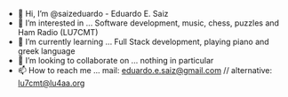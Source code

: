 - 👋 Hi, I’m @saizeduardo - Eduardo E. Saiz
- 👀 I’m interested in ... Software development, music, chess, puzzles and Ham Radio (LU7CMT)
- 🌱 I’m currently learning ... Full Stack development, playing piano and greek language
- 💞️ I’m looking to collaborate on ... nothing in particular
- 📫 How to reach me ... mail: eduardo.e.saiz@gmail.com // alternative: lu7cmt@lu4aa.org

<!---
saizeduardo/saizeduardo is a ✨ special ✨ repository because its `README.md` (this file) appears on your GitHub profile.
You can click the Preview link to take a look at your changes.
--->
